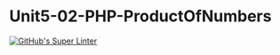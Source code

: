 # Unit5-02-PHP-ProductOfNumbers
[![GitHub's Super Linter](https://github.com/ICS20-Programming-LilyC/Unit5-02-PHP-ProductOfNumbers/workflows/GitHub's%20Super%20Linter/badge.svg)](https://github.com/ICS20-Programming-LilyC/Unit5-02-PHP-ProductOfNumbers/actions)